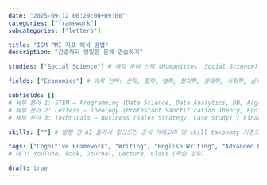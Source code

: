 ```yaml
---
date: "2025-09-12 00:29:00+09:00"
categories: ["framework"]
subcategories: ["letters"]

title: "ISM PMI 지표 해석 방법"
description: "간결하되 엄밀한 문체 연습하기"

studies: ["Social Science"] # 해당 분야 선택 (Humanities, Social Science)

fields: ["Economics"] # 과목 선택: 신학, 철학, 법학, 정치학, 경제학, 사회학, 심리학, 인류학, 언어학, 역사

subfields: []
# 세부 분야 1: STEM ― Programming (Data Science, Data Analytics, DB, Algorithm, ML, AI) / Mathematics / Statistics;
# 세부 분야 2: Letters ― Theology (Protestant Sanctification Theory, Protestant Soteriology, Protestant Systematic Theology), Humanities ― Religious Studies and Philosophy (Confucianism, Buddhism, Taoism, Normative Philosophy, Ontology, Epistemology, Ethics, Political Philosophy, Legal Philosophy) / Social Science ― Political Theory (neo-Aristotelean, neo-Kantian, Straussian, Rawlsian), Legal Theory (Natural Law, Positive Law), Economics (Macroeconomics, Microeconomics);
# 세부 분야 3: Technicals ― Business (Sales Strategy, Case Study) / Finance (Portfolio Management, Asset Allocation, M&A, Valuation, Equity Research, Equity Analysis, Fixed Income Analysis, Accounting) / Marketing (Branding, Positioning, Consumer Behavior, Marketing Analytics, Marketing Research);

skills: [""] # 발행 전 AI 돌려서 링크드인 공식 카테고리 및 skill taxonomy 기준으로 핵심 quantitative/qualitative/technical/academic skill set 만 ["skill1", "skill2", ...] 1열 형태로 추출

tags: ["Cognitive Framework", "Writing", "English Writing", "Advanced English Writing"]
# 태그: YouTube, Book, Journal, Lecture, Class (학습 경로)

draft: true
---
```

